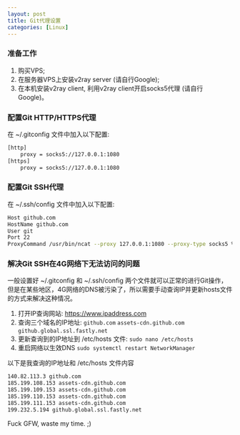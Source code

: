```yaml
---
layout: post
title: Git代理设置
categories: [Linux]
---
```


### 准备工作

1. 购买VPS;
2. 在服务器VPS上安装v2ray server (请自行Google);
3. 在本机安装v2ray client, 利用v2ray client开启socks5代理 (请自行Google)。

### 配置Git HTTP/HTTPS代理

在 ~/.gitconfig 文件中加入以下配置:

```bash
[http]
	proxy = socks5://127.0.0.1:1080
[https]
	proxy = socks5://127.0.0.1:1080
```

### 配置Git SSH代理

在 ~/.ssh/config 文件中加入以下配置:

```bash
Host github.com
HostName github.com
User git
Port 22
ProxyCommand /usr/bin/ncat --proxy 127.0.0.1:1080 --proxy-type socks5 %h %p
```

### 解决Git SSH在4G网络下无法访问的问题

一般设置好 ~/.gitconfig 和 ~/.ssh/config 两个文件就可以正常的进行Git操作，但是在某些地区，4G网络的DNS被污染了，所以需要手动查询IP并更新hosts文件的方式来解决这种情况。

1. 打开IP查询网站:  https://www.ipaddress.com
2. 查询三个域名的IP地址: ```github.com``` ```assets-cdn.github.com``` ```github.global.ssl.fastly.net```
3. 更新查询到的IP地址到 /etc/hosts 文件: ```sudo nano /etc/hosts```
4. 重启网络以生效DNS ```sudo systemctl restart NetworkManager```

以下是我查询的IP地址和 /etc/hosts 文件内容

```bash
140.82.113.3 github.com
185.199.108.153 assets-cdn.github.com
185.199.109.153 assets-cdn.github.com
185.199.110.153 assets-cdn.github.com
185.199.111.153 assets-cdn.github.com
199.232.5.194 github.global.ssl.fastly.net
```

Fuck GFW, waste my time. ;)
